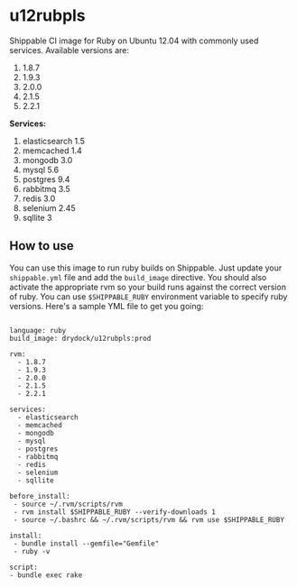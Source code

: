 u12rubpls
================

Shippable CI image for Ruby on Ubuntu 12.04 with commonly used services. Available versions are:

1. 1.8.7
2. 1.9.3
3. 2.0.0
4. 2.1.5
5. 2.2.1

**Services:**

1. elasticsearch 1.5
2. memcached 1.4
3. mongodb 3.0
4. mysql 5.6
5. postgres 9.4
6. rabbitmq 3.5
7. redis 3.0
8. selenium 2.45
9. sqllite 3

## How to use
You can use this image to run ruby builds on Shippable. Just update your
`shippable.yml` file and add the `build_image` directive. You should also
activate the appropriate rvm so your build runs against the
correct version of ruby. You can use `$SHIPPABLE_RUBY` environment variable to specify ruby versions. Here's a sample YML file to get you going:

````

language: ruby
build_image: drydock/u12rubpls:prod

rvm:
  - 1.8.7
  - 1.9.3
  - 2.0.0
  - 2.1.5
  - 2.2.1

services:
  - elasticsearch
  - memcached
  - mongodb
  - mysql
  - postgres
  - rabbitmq
  - redis
  - selenium
  - sqllite

before_install:
 - source ~/.rvm/scripts/rvm
 - rvm install $SHIPPABLE_RUBY --verify-downloads 1
 - source ~/.bashrc && ~/.rvm/scripts/rvm && rvm use $SHIPPABLE_RUBY
 
install:
 - bundle install --gemfile="Gemfile"
 - ruby -v

script:
- bundle exec rake

````

